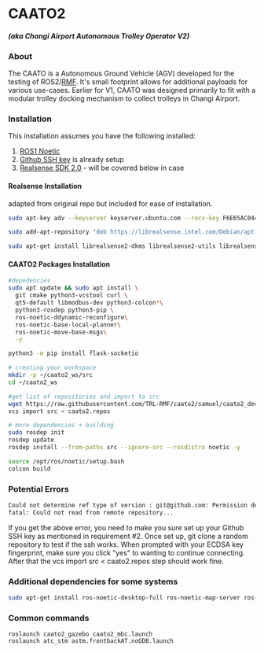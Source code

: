
# CAATO2 
#### _(aka Changi Airport Autonomous Trolley Operator V2)_

### About
The CAATO is a Autonomous Ground Vehicle (AGV) developed for the testing of ROS2/[RMF](https://github.com/open-rmf). It's small footprint allows for additional payloads for various use-cases. Earlier for V1, CAATO was designed primarily to fit with a modular trolley docking mechanism to collect trolleys in Changi Airport.

### Installation
This installation assumes you have the following installed:
 1. [ROS1 Noetic](http://wiki.ros.org/noetic/Installation/Ubuntu)  
 2. [Github SSH key](https://careerkarma.com/blog/git-permission-denied-publickey/) is already setup
 3. [Realsense SDK 2.0](https://github.com/IntelRealSense/librealsense/blob/master/doc/distribution_linux.md) - will be covered below in case

#### Realsense Installation 
adapted from original repo but included for ease of installation.
```bash
sudo apt-key adv --keyserver keyserver.ubuntu.com --recv-key F6E65AC044F831AC80A06380C8B3A55A6F3EFCDE || sudo apt-key adv --keyserver hkp://keyserver.ubuntu.com:80 --recv-key F6E65AC044F831AC80A06380C8B3A55A6F3EFCDE
```
```bash
sudo add-apt-repository "deb https://librealsense.intel.com/Debian/apt-repo $(lsb_release -cs) main" -u
```
```bash
sudo apt-get install librealsense2-dkms librealsense2-utils librealsense2-dev librealsense2-dbg -y
```

#### CAATO2 Packages Installation
```bash
#depedencies
sudo apt update && sudo apt install \
  git cmake python3-vcstool curl \
  qt5-default libmodbus-dev python3-colcon*\
  python3-rosdep python3-pip \
  ros-noetic-ddynamic-reconfigure\
  ros-noetic-base-local-planner\
  ros-noetic-move-base-msgs\
  -y
``` 
```bash
python3 -m pip install flask-socketio
```
```bash
# creating your workspace
mkdir -p ~/caato2_ws/src
cd ~/caato2_ws
```
```bash
#get list of repositories and import to src
wget https://raw.githubusercontent.com/TRL-RMF/caato2/samuel/caato2_devel/caato2.repos
vcs import src < caato2.repos
```
```bash
# more dependencies + building
sudo rosdep init
rosdep update
rosdep install --from-paths src --ignore-src --rosdistro noetic -y
```
```bash
source /opt/ros/noetic/setup.bash
colcon build 
```

### Potential Errors
```bash
Could not determine ref type of version : git@github.com: Permission denied (publickey). 
fatal: Could not read from remote repository... 
```
If you get the above error, you need to make you sure set up your Github SSH key as mentioned in requirement #2. Once set up, git clone a random repository to test if the ssh works. When prompted with your ECDSA key fingerprint, make sure you click "yes" to wanting to continue connecting. After that the vcs import src < caato2.repos step should work fine.

### Additional dependencies for some systems
```bash
sudo apt-get install ros-noetic-desktop-full ros-noetic-map-server ros-noetic-amcl ros-noetic-move-base ros-noetic-dwa-local-planner -y
```

### Common commands
```
roslaunch caato2_gazebo caato2_mbc.launch
roslaunch atc_stm astm.frontbackAT.noGDB.launch
```
